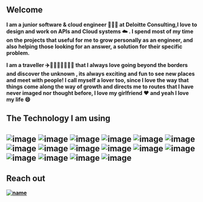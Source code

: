 <html>
<body>
 
 <h2>  Welcome</h2> 

 <p/>
<strong/>
  I am a junior software & cloud engineer 🧑🏻‍💻 at Deloitte Consulting,I love to design and work on APIs and Cloud systems ☁️ . I spend most of my time on the projects that useful for me to grow personally as an engineer, and also helping those looking for an answer, a solution for their specific problem.
 
 
  I am a traveller ✈️🏴󠁧󠁢󠁥󠁮󠁧󠁿🇮🇹🇨🇭🇩🇪 that I always love going beyond the borders and discover the unknown , its always exciting and fun to see new places and meet with people! I call myself a lover too, since I love the way that things come along the way of growth and directs me to routes that I have never imaged nor thought before, I love my girlfriend ❤️ and yeah I love my life 😄 
 
 <h2> The Technology I am using </h2>
 
 
<h2> 
 
![image](https://img.shields.io/badge/Node.js-339933?style=for-the-badge&logo=nodedotjs&logoColor=white)
![image](https://img.shields.io/badge/Express.js-000000?style=for-the-badge&logo=express&logoColor=white)
![image](https://img.shields.io/badge/Spring_Boot-F2F4F9?style=for-the-badge&logo=spring-boot)
![image](https://img.shields.io/badge/Amazon_AWS-FF9900?style=for-the-badge&logo=amazonaws&logoColor=white)
![image](https://img.shields.io/badge/Amazon%20DynamoDB-4053D6?style=for-the-badge&logo=Amazon%20DynamoDB&logoColor=white)
![image](https://img.shields.io/badge/MongoDB-4EA94B?style=for-the-badge&logo=mongodb&logoColor=white)
![image](	https://img.shields.io/badge/Jira-0052CC?style=for-the-badge&logo=Jira&logoColor=white)
![image](https://img.shields.io/badge/microsoft%20azure-0089D6?style=for-the-badge&logo=microsoft-azure&logoColor=white)
![image](https://img.shields.io/badge/Docker-2CA5E0?style=for-the-badge&logo=docker&logoColor=white)
![image](https://img.shields.io/badge/kubernetes-326ce5.svg?&style=for-the-badge&logo=kubernetes&logoColor=white)
![image](https://img.shields.io/badge/MySQL-005C84?style=for-the-badge&logo=mysql&logoColor=white)
![image](https://img.shields.io/badge/PostgreSQL-316192?style=for-the-badge&logo=postgresql&logoColor=white)
![image](https://img.shields.io/badge/Git-F05032?style=for-the-badge&logo=git&logoColor=white)
![image](https://img.shields.io/badge/Shell_Script-121011?style=for-the-badge&logo=gnu-bash&logoColor=white)
![image](https://img.shields.io/badge/Jenkins-D24939?style=for-the-badge&logo=Jenkins&logoColor=white)
![image](https://img.shields.io/badge/apache_maven-C71A36?style=for-the-badge&logo=apachemaven&logoColor=white)
 
 </h2>
 
  
 <h2> Reach out   </h2>
 
   [![name](https://img.shields.io/badge/LinkedIn-0077B5?style=for-the-badge&logo=linkedin&logoColor=white)](https://www.linkedin.com/in/berkdelibalta/)
   
 
 
<!---
BerkDelibalta/BerkDelibalta is a ✨ special ✨ repository because its `README.md` (this file) appears on your GitHub profile.
You can click the Preview link to take a look at your changes.
--->
 
</body>
</html>

